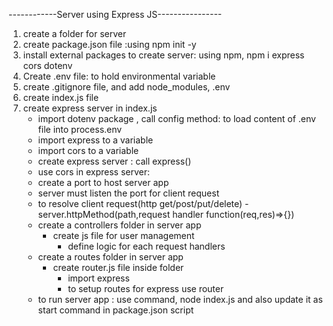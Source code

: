 


------------Server using Express JS----------------

   1. create a folder for server
   2. create package.json file :using npm init -y
   3. install external packages to create server: using npm, npm i express cors dotenv
   4. Create .env file: to hold environmental variable
   5. create .gitignore file, and add node_modules, .env
   6. create index.js file
   7. create express server in index.js
        - import dotenv package , call config method: to load content of .env file into process.env
        - import express to a variable
        - import cors to a variable
        - create express server : call express()
        - use cors in express server:
        - create a port to host server app
        - server must listen the port for client request
        - to resolve client request(http get/post/put/delete) 
           -server.httpMethod(path,request handler function(req,res)=>{}) 
        - create a controllers folder in server app
           - create js file for user management
              - define logic for each request handlers
        - create a routes folder in server app
           - create router.js file inside folder
              - import express
              - to setup routes for express use router 
        - to run server app : use command, node index.js and also update it as start command in package.json script
